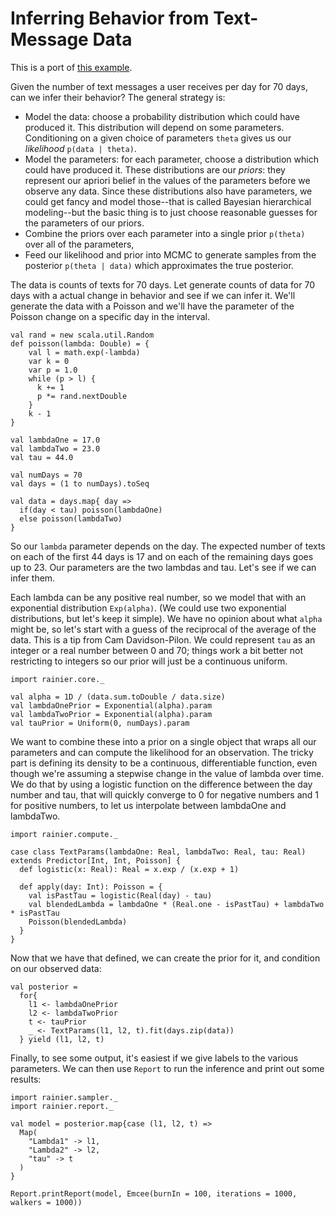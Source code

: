# Inferring Behavior from Text-Message Data

This is a port of [this example](http://nbviewer.jupyter.org/github/CamDavidsonPilon/Probabilistic-Programming-and-Bayesian-Methods-for-Hackers/blob/master/Chapter1_Introduction/Ch1_Introduction_PyMC3.ipynb#Example:-Inferring-behaviour-from-text-message-data).

Given the number of text messages a user receives per day for 70 days, can we infer their behavior?
The general strategy is:
* Model the data: choose a probability distribution which could have produced it. This distribution will depend on some parameters. Conditioning on a given choice of parameters `theta` gives us our  _likelihood_ `p(data | theta)`.
* Model the parameters: for each parameter, choose a distribution which could have produced it. These distributions are our _priors_: they represent our apriori belief in the values of the parameters before we observe any data. Since these distributions also have parameters, we could get fancy and model those--that is called Bayesian hierarchical modeling--but the basic thing is to just choose reasonable guesses for the parameters of our priors.
* Combine the priors over each parameter into a single prior `p(theta)` over all of the parameters,
* Feed our likelihood and prior into MCMC to generate samples from the posterior `p(theta | data)` which approximates the true posterior.

The data is counts of texts for 70 days. Let generate counts of data for 70 days with a actual change
in behavior and see if we can infer it. We'll generate the data with a Poisson and we'll have the parameter
of the Poisson change on a specific day in the interval.

```tut:silent
val rand = new scala.util.Random
def poisson(lambda: Double) = {
    val l = math.exp(-lambda)
    var k = 0
    var p = 1.0
    while (p > l) {
      k += 1
      p *= rand.nextDouble
    }
    k - 1
}

val lambdaOne = 17.0
val lambdaTwo = 23.0
val tau = 44.0

val numDays = 70
val days = (1 to numDays).toSeq

val data = days.map{ day =>
  if(day < tau) poisson(lambdaOne)
  else poisson(lambdaTwo)
}
```

So our `lambda` parameter depends on the day. The expected number of texts on each of the first 44 days is 17 and on each of the remaining days goes up to 23. Our parameters are the two lambdas and tau. Let's see if we can infer them.

Each lambda can be any positive real number, so we model that with an exponential distribution `Exp(alpha)`.
(We could use two exponential distributions, but let's keep it simple).
We have no opinion about what `alpha` might be, so let's start with a guess of the reciprocal of the average of the data.
This is a tip from Cam Davidson-Pilon.
We could represent `tau` as an integer or a real number between 0 and 70; things work a bit better not restricting to integers so our prior will just be a continuous uniform.
```tut:silent
import rainier.core._

val alpha = 1D / (data.sum.toDouble / data.size)
val lambdaOnePrior = Exponential(alpha).param
val lambdaTwoPrior = Exponential(alpha).param
val tauPrior = Uniform(0, numDays).param
```
We want to combine these into a prior on a single object that wraps all our parameters and can compute the likelihood for an observation. The tricky part is defining its density to be a continuous, differentiable function, even though we're assuming
a stepwise change in the value of lambda over time. We do that by using a logistic function on the difference between the day number and tau, that will quickly converge to 0 for negative numbers and 1 for positive numbers, to let us interpolate between lambdaOne and lambdaTwo.

```tut:silent
import rainier.compute._

case class TextParams(lambdaOne: Real, lambdaTwo: Real, tau: Real) extends Predictor[Int, Int, Poisson] {
  def logistic(x: Real): Real = x.exp / (x.exp + 1)

  def apply(day: Int): Poisson = {
    val isPastTau = logistic(Real(day) - tau)
    val blendedLambda = lambdaOne * (Real.one - isPastTau) + lambdaTwo * isPastTau
    Poisson(blendedLambda)
  }
}
```

Now that we have that defined, we can create the prior for it, and condition on our observed data:

```tut:silent
val posterior = 
  for{
    l1 <- lambdaOnePrior
    l2 <- lambdaTwoPrior
    t <- tauPrior
    _ <- TextParams(l1, l2, t).fit(days.zip(data))
  } yield (l1, l2, t)
```

Finally, to see some output, it's easiest if we give labels to the various parameters. We can then use `Report` to run the inference and print out some results:

```tut
import rainier.sampler._
import rainier.report._

val model = posterior.map{case (l1, l2, t) =>
  Map(
    "Lambda1" -> l1,
    "Lambda2" -> l2,
    "tau" -> t
  )
}

Report.printReport(model, Emcee(burnIn = 100, iterations = 1000, walkers = 1000))
```

